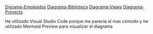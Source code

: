 [Digrama-Empleados](https://github.com/paatrii/Diagrama-Empleados)
[Diagrama-Biblioteca](https://github.com/paatrii/Diagrama-Biblioteca)
[Diagrama-Viajes](https://github.com/paatrii/Diagrama-Viajes)
[Diagrama-Proyecto](https://github.com/paatrii/Diagrama-Proyecto)

He utilizado Visual Studio Code porque me parecía el mas cómodo y he utilizado Mermaid Preview para visualizar el diagrama

